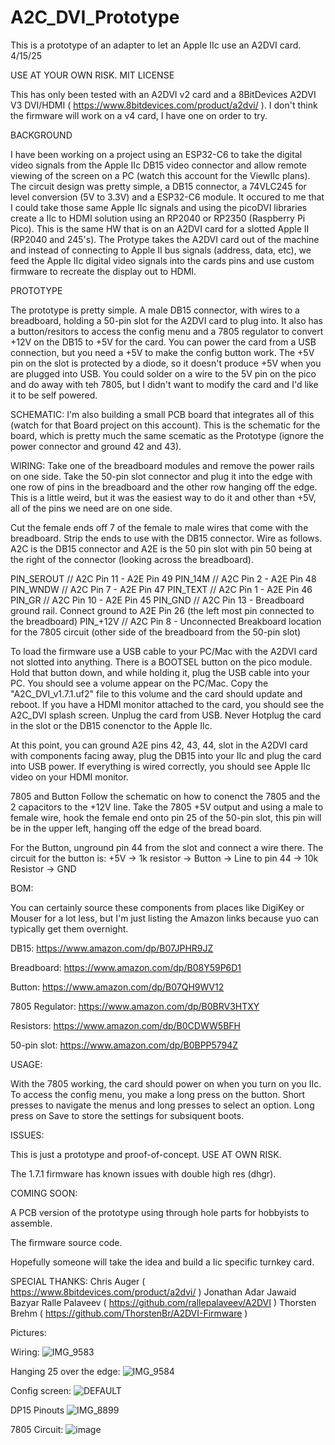 # A2C_DVI_Prototype

This is a prototype of an adapter to let an Apple IIc use an A2DVI card. 4/15/25

USE AT YOUR OWN RISK.   MIT LICENSE

This has only been tested with an A2DVI v2 card and a 8BitDevices A2DVI V3 DVI/HDMI ( https://www.8bitdevices.com/product/a2dvi/ ).  I don't think the firmware will work on a v4 card, I have one on order to try.

BACKGROUND

I have been working on a project using an ESP32-C6 to take the digital video signals from the Apple IIc DB15 video connector and allow remote viewing of the screen on a PC (watch this account for the ViewIIc plans).   The circuit design was pretty simple, a DB15 connector, a 74VLC245 for level conversion (5V to 3.3V) and a ESP32-C6 module.   It occured to me that I could take those same Apple IIc signals and using the picoDVI libraries create a IIc to HDMI solution using an RP2040 or RP2350 (Raspberry Pi Pico).   This is the same HW that is on an A2DVI card for a slotted Apple II (RP2040 and 245's).  The Protype takes the A2DVI card out of the machine and instead of connecting to Apple II bus signals (address, data, etc), we feed the Apple IIc digital video signals into the cards pins and use custom firmware to recreate the display out to HDMI.

PROTOTYPE

The prototype is pretty simple.   A male DB15 connector, with wires to a breadboard, holding a 50-pin slot for the A2DVI card to plug into.  It also has a button/resitors to access the config menu and a 7805 regulator to convert +12V on the DB15 to +5V for the card.  You can power the card from a USB connection, but you need a +5V to make the config button work.  The +5V pin on the slot is protected by a diode, so it doesn't produce +5V when you are plugged into USB.  You could solder on a wire to the 5V pin on the pico and do away with teh 7805, but I didn't want to modify the card and I'd like it to be self powered.

SCHEMATIC:
I'm also building a small PCB board that integrates all of this (watch for that Board project on this account).   This is the schematic for the board, which is pretty much the same scematic as the Prototype (ignore the power connector and ground 42 and 43).

WIRING:
Take one of the breadboard modules and remove the power rails on one side.   Take the 50-pin slot connector and plug it into the edge with one row of pins in the breadboard and the other row hanging off the edge.  This is a little weird, but it was the easiest way to do it and other than +5V, all of the pins we need are on one side.

Cut the female ends off 7 of the female to male wires that come with the breadboard.  Strip the ends to use with the DB15 connector.  Wire as follows.  A2C is the DB15 connector and A2E is the 50 pin slot with pin 50 being at the right of the connector (looking across the breadboard).

PIN_SEROUT  //  A2C Pin 11 - A2E Pin 49
PIN_14M     //  A2C Pin 2  - A2E Pin 48
PIN_WNDW    //  A2C Pin 7  - A2E Pin 47
PIN_TEXT    //  A2C Pin 1  - A2E Pin 46
PIN_GR      //  A2C Pin 10 - A2E Pin 45
PIN_GND     //  A2C Pin 13 - Breadboard ground rail.  Connect ground to A2E Pin 26 (the left most pin connected to the breadboard)
PIN_+12V    //  A2C Pin 8 - Unconnected Breakboard location for the 7805 circuit (other side of the breadboard from the 50-pin slot)

To load the firmware use a USB cable to your PC/Mac with the A2DVI card not slotted into anything.   There is a BOOTSEL button on the pico module.  Hold that button down, and while holding it, plug the USB cable into your PC.   You should see a volume appear on the PC/Mac.  Copy the "A2C_DVI_v1.7.1.uf2" file to this volume and the card should update and reboot.   If you have a HDMI monitor attached to the card, you should see the A2C_DVI splash screen.  Unplug the card from USB.  Never Hotplug the card in the slot or the DB15 conenctor to the Apple IIc.

At this point, you can ground A2E pins 42, 43, 44, slot in the A2DVI card with components facing away, plug the DB15 into your IIc and plug the card into USB power.  If everything is wired correctly, you should see Apple IIc video on your HDMI monitor.

7805 and Button
Follow the schematic on how to conenct the 7805 and the 2 capacitors to the +12V line.  Take the 7805 +5V output and using a male to female wire, hook the female end onto pin 25 of the 50-pin slot, this pin will be in the upper left, hanging off the edge of the bread board.

For the Button, unground pin 44 from the slot and connect a wire there.  The circuit for the button is:
+5V -> 1k resistor -> Button -> Line to pin 44 -> 10k Resistor -> GND

BOM:

You can certainly source these components from places like DigiKey or Mouser for a lot less, but I'm just listing the Amazon links because yuo can typically get them overnight.

DB15: https://www.amazon.com/dp/B07JPHR9JZ

Breadboard: https://www.amazon.com/dp/B08Y59P6D1

Button: https://www.amazon.com/dp/B07QH9WV12

7805 Regulator: https://www.amazon.com/dp/B0BRV3HTXY

Resistors: https://www.amazon.com/dp/B0CDWW5BFH

50-pin slot: https://www.amazon.com/dp/B0BPP5794Z

USAGE:

With the 7805 working, the card should power on when you turn on you IIc.  To access the config menu, you make a long press on the button.   Short presses to navigate the menus and long presses to select an option.  Long press on Save to store the settings for subsiquent boots.

ISSUES:

This is just a prototype and proof-of-concept.  USE AT OWN RISK.

The 1.7.1 firmware has known issues with double high res (dhgr).

COMING SOON:

A PCB version of the prototype using through hole parts for hobbyists to assemble.

The firmware source code.

Hopefully someone will take the idea and build a Iic specific turnkey card.


SPECIAL THANKS:
Chris Auger ( https://www.8bitdevices.com/product/a2dvi/ )
Jonathan Adar
Jawaid Bazyar
Ralle Palaveev ( https://github.com/rallepalaveev/A2DVI )
Thorsten Brehm ( https://github.com/ThorstenBr/A2DVI-Firmware )


Pictures:

Wiring:
![IMG_9583](https://github.com/user-attachments/assets/db2454a1-fe21-46ba-a97c-f622e7adc96e)

Hanging 25 over the edge:
![IMG_9584](https://github.com/user-attachments/assets/aacbc47c-f8d5-4ea8-af98-b17cc606463b)

Config screen:
![DEFAULT](https://github.com/user-attachments/assets/00f029e0-050e-4da7-86ac-1dbc8562bdf5)

DP15 Pinouts
![IMG_8899](https://github.com/user-attachments/assets/4d250206-9c86-4687-9743-096d6ff55ef8)

7805 Circuit:
![image](https://github.com/user-attachments/assets/ae684c7b-1a18-4d3e-9874-b82fae98b99a)




